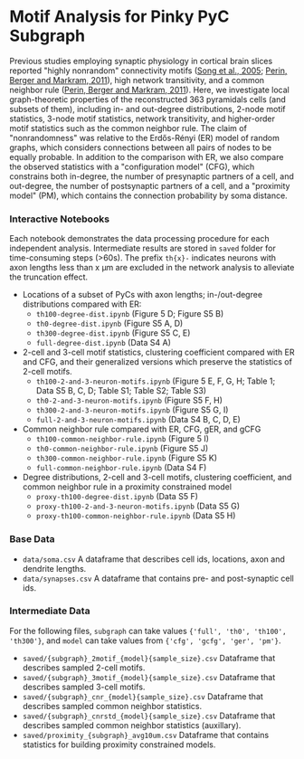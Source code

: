 # Motif Analysis for Pinky PyC Subgraph
Previous studies employing synaptic physiology in cortical brain slices reported "highly nonrandom" connectivity motifs ([Song et al., 2005](https://journals.plos.org/plosbiology/article?id=10.1371/journal.pbio.0030068); [Perin, Berger and Markram, 2011](https://www.pnas.org/content/108/13/5419)), high network transitivity, and a common neighbor rule ([Perin, Berger and Markram, 2011](https://www.pnas.org/content/108/13/5419)). Here, we investigate local graph-theoretic properties of the reconstructed 363 pyramidals cells (and subsets of them), including in- and out-degree distributions, 2-node motif statistics, 3-node motif statistics, network transitivity, and higher-order motif statistics such as the common neighbor rule. The claim of "nonrandomness" was relative to the Erdős-Rényi (ER) model of random graphs, which considers connections between all pairs of nodes to be equally probable. In addition to the comparison with ER, we also compare the observed statistics with a "configuration model" (CFG), which constrains both in-degree, the number of presynaptic partners of a cell, and out-degree, the number of postsynaptic partners of a cell, and a "proximity model" (PM), which contains the connection probability by soma distance.


### Interactive Notebooks

Each notebook demonstrates the data processing procedure for each independent analysis. Intermediate results are stored in `saved` folder for time-consuming steps (>60s). The prefix `th{x}-` indicates neurons with axon lengths less than x μm are excluded in the network analysis to alleviate the truncation effect. 

-  Locations of a subset of PyCs with axon lengths; in-/out-degree distributions compared with ER:
	- `th100-degree-dist.ipynb` (Figure 5 D; Figure S5 B)
	- `th0-degree-dist.ipynb` (Figure S5 A, D)
	- `th300-degree-dist.ipynb` (Figure S5 C, E)
	- `full-degree-dist.ipynb` (Data S4 A)
-  2-cell and 3-cell motif statistics, clustering coefficient compared with ER and CFG, and their generalized versions which preserve the statistics of 2-cell motifs.
	- `th100-2-and-3-neuron-motifs.ipynb` (Figure 5 E, F, G, H; Table 1; Data S5 B, C, D; Table S1; Table S2; Table S3)
	- `th0-2-and-3-neuron-motifs.ipynb` (Figure S5 F, H)
	- `th300-2-and-3-neuron-motifs.ipynb` (Figure S5 G, I)
	- `full-2-and-3-neuron-motifs.ipynb` (Data S4 B, C, D, E)
- Common neighbor rule compared with ER, CFG, gER, and gCFG
	- `th100-common-neighbor-rule.ipynb` (Figure 5 I)
	- `th0-common-neighbor-rule.ipynb` (Figure S5 J)
	- `th300-common-neighbor-rule.ipynb` (Figure S5 K)
	- `full-common-neighbor-rule.ipynb` (Data S4 F)
- Degree distributions, 2-cell and 3-cell motifs, clustering coefficient, and common neighbor rule in a proximity constrained model
	- `proxy-th100-degree-dist.ipynb` (Data S5 F)
	- `proxy-th100-2-and-3-neuron-motifs.ipynb` (Data S5 G)
	- `proxy-th100-common-neighbor-rule.ipynb` (Data S5 H)
    
### Base Data
- `data/soma.csv` A dataframe that describes cell ids, locations, axon and dendrite lengths.
- `data/synapses.csv`  A dataframe that contains pre- and post-synaptic cell ids.

### Intermediate Data
For the following files, `subgraph` can take values `{'full', 'th0', 'th100', 'th300'}`, and `model` can take values from `{'cfg', 'gcfg', 'ger', 'pm'}`.
- `saved/{subgraph}_2motif_{model}{sample_size}.csv` Dataframe that describes sampled 2-cell motifs.
- `saved/{subgraph}_3motif_{model}{sample_size}.csv` Dataframe that describes sampled 3-cell motifs.
- `saved/{subgraph}_cnr_{model}{sample_size}.csv` Dataframe that describes sampled common neighbor statistics.
- `saved/{subgraph}_cnrstd_{model}{sample_size}.csv` Dataframe that describes sampled common neighbor statistics (auxillary).
- `saved/proximity_{subgraph}_avg10um.csv` Dataframe that contains statistics for building proximity constrained models.
